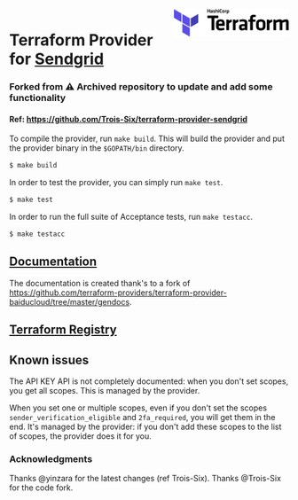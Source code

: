 <a href="https://terraform.io">
    <img src="https://raw.githubusercontent.com/hashicorp/terraform-website/d841a1e5fca574416b5ca24306f85a0f4f41b36d/content/source/assets/images/logo-terraform-main.svg" alt="Terraform logo" title="Terraform" align="right" height="50" />
</a>

# Terraform Provider for [Sendgrid](https://sendgrid.com)


### Forked from ⚠ Archived repository to update and add some functionality

#### Ref: **https://github.com/Trois-Six/terraform-provider-sendgrid**


To compile the provider, run `make build`. This will build the provider and put the provider binary in the `$GOPATH/bin` directory.

```sh
$ make build
```

In order to test the provider, you can simply run `make test`.

```sh
$ make test
```

In order to run the full suite of Acceptance tests, run `make testacc`.

```sh
$ make testacc
```

## [Documentation](docs/index.md)

The documentation is created thank's to a fork of https://github.com/terraform-providers/terraform-provider-baiducloud/tree/master/gendocs.

## [Terraform Registry](https://registry.terraform.io/providers/daco-tech/sendgrid)

## Known issues

The API KEY API is not completely documented: when you don't set scopes, you get all scopes. This is managed by the provider.

When you set one or multiple scopes, even if you don't set the scopes `sender_verification_eligible` and `2fa_required`, you will get them in the end. It's managed by the provider: if you don't add these scopes to the list of scopes, the provider does it for you.

### Acknowledgments

Thanks @yinzara for the latest changes (ref Trois-Six).
Thanks @Trois-Six for the code fork.
